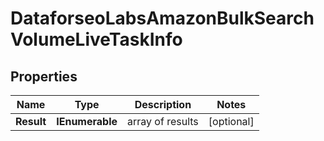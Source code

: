 # DataforseoLabsAmazonBulkSearchVolumeLiveTaskInfo


## Properties

| Name | Type | Description | Notes |
|------------ | ------------- | ------------- | -------------|
**Result** | **IEnumerable<DataforseoLabsAmazonBulkSearchVolumeLiveResultInfo>** | array of results |[optional]|